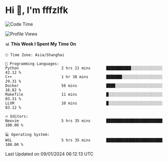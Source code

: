 # Hi 👋, I'm fffzlfk

<!--START_SECTION:waka-->
![Code Time](http://img.shields.io/badge/Code%20Time-640%20hrs%2022%20mins-blue)

![Profile Views](http://img.shields.io/badge/Profile%20Views-6-blue)

📊 **This Week I Spent My Time On** 

```text
🕑︎ Time Zone: Asia/Shanghai

💬 Programming Languages: 
Python                   2 hrs 21 mins       ███████████░░░░░░░░░░░░░░   42.12 % 
C++                      1 hr 38 mins        ███████░░░░░░░░░░░░░░░░░░   29.31 % 
Docker                   56 mins             ████░░░░░░░░░░░░░░░░░░░░░   16.82 % 
Makefile                 11 mins             █░░░░░░░░░░░░░░░░░░░░░░░░   03.31 % 
LLVM                     10 mins             █░░░░░░░░░░░░░░░░░░░░░░░░   03.12 % 

🔥 Editors: 
Neovim                   5 hrs 35 mins       █████████████████████████   100.00 % 

💻 Operating System: 
WSL                      5 hrs 35 mins       █████████████████████████   100.00 % 
```


 Last Updated on 09/01/2024 06:12:13 UTC
<!--END_SECTION:waka-->
